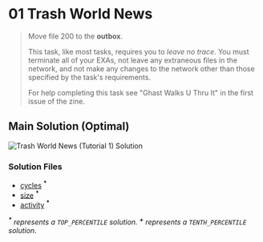 # 01 Trash World News

> Move file 200 to the **outbox**.
>
> This task, like most tasks, requires you to _leave no trace_. You must terminate all of your EXAs, not leave any extraneous files in the network, and not make any changes to the network other than those specified by the task's requirements.
>
> For help completing this task see "Ghast Walks U Thru It" in the first issue of the zine.

## Main Solution (Optimal)

![Trash World News (Tutorial 1) Solution][solution]

[solution]: https://i.imgur.com/WcMuKGj.gif "Trash World News (Tutorial 1) Solution"

### Solution Files

-   [cycles](cycles/XA.exa) <sup>**\***</sup>
-   [size](size/XA.exa) <sup>**\***</sup>
-   [activity](activity/XA.exa) <sup>**\***</sup>

_<sup>**\***</sup> represents a `TOP_PERCENTILE` solution._
_<sup>**\+**</sup> represents a `TENTH_PERCENTILE` solution._
